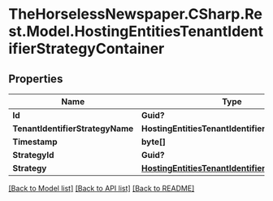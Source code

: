 # TheHorselessNewspaper.CSharp.Rest.Model.HostingEntitiesTenantIdentifierStrategyContainer

## Properties

Name | Type | Description | Notes
------------ | ------------- | ------------- | -------------
**Id** | **Guid?** |  | [optional] 
**TenantIdentifierStrategyName** | **HostingEntitiesTenantIdentifierStrategyName** |  | [optional] 
**Timestamp** | **byte[]** |  | [optional] 
**StrategyId** | **Guid?** |  | [optional] 
**Strategy** | [**HostingEntitiesTenantIdentifierStrategy**](HostingEntitiesTenantIdentifierStrategy.md) |  | [optional] 

[[Back to Model list]](../README.md#documentation-for-models) [[Back to API list]](../README.md#documentation-for-api-endpoints) [[Back to README]](../README.md)

